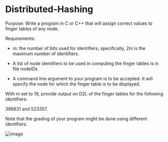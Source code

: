 # Distributed-Hashing

Purpose: Write a program in C or C++ that will assign correct values to finger tables of any node.

Requirements:

- m: the number of bits used for identifiers; specifically, 2m is the maximum number of identifiers.

- A list of node identifiers to be used in computing the finger tables is in file nodeIDs

- A command line argument to your program is to be accepted. It will specify the node for which the finger table is to be displayed.

With m set to 19, provide output on D2L of the finger tables for the following identifiers:

398831 and 523357.

Note that the grading of your program might be done using different identifiers.

![image](https://github.com/DWright91/Distributed-Hashing/assets/94549091/15c2d57d-5b2a-4738-b233-75b65a749f58)
